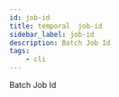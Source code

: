 ```yaml
---
id: job-id
title: temporal  job-id
sidebar_label: job-id
description: Batch Job Id
tags:
    - cli
---
```


Batch Job Id
